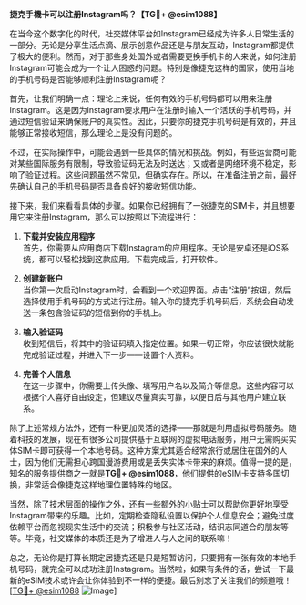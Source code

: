 **捷克手機卡可以注册Instagram吗？【TG💪+ @esim1088】**

在当今这个数字化的时代，社交媒体平台如Instagram已经成为许多人日常生活的一部分。无论是分享生活点滴、展示创意作品还是与朋友互动，Instagram都提供了极大的便利。然而，对于那些身处国外或者需要更换手机卡的人来说，如何注册Instagram可能会成为一个让人困惑的问题。特别是像捷克这样的国家，使用当地的手机号码是否能够顺利注册Instagram呢？

首先，让我们明确一点：理论上来说，任何有效的手机号码都可以用来注册Instagram。这是因为Instagram要求用户在注册时输入一个活跃的手机号码，并通过短信验证来确保账户的真实性。因此，只要你的捷克手机号码是有效的，并且能够正常接收短信，那么理论上是没有问题的。

不过，在实际操作中，可能会遇到一些具体的情况和挑战。例如，有些运营商可能对某些国际服务有限制，导致验证码无法及时送达；又或者是网络环境不稳定，影响了验证过程。这些问题虽然不常见，但确实存在。所以，在准备注册之前，最好先确认自己的手机号码是否具备良好的接收短信功能。

接下来，我们来看看具体的步骤。如果你已经拥有了一张捷克的SIM卡，并且想要用它来注册Instagram，那么可以按照以下流程进行：

1. **下载并安装应用程序**  
   首先，你需要从应用商店下载Instagram的应用程序。无论是安卓还是iOS系统，都可以轻松找到这款应用。下载完成后，打开软件。

2. **创建新账户**  
   当你第一次启动Instagram时，会看到一个欢迎界面。点击“注册”按钮，然后选择使用手机号码的方式进行注册。输入你的捷克手机号码后，系统会自动发送一条包含验证码的短信到你的手机上。

3. **输入验证码**  
   收到短信后，将其中的验证码填入指定位置。如果一切正常，你应该很快就能完成验证过程，并进入下一步——设置个人资料。

4. **完善个人信息**  
   在这一步骤中，你需要上传头像、填写用户名以及简介等信息。这些内容可以根据个人喜好自由设定，但建议尽量真实可靠，以便日后与其他用户建立联系。

除了上述常规方法外，还有一种更加灵活的选择——那就是利用虚拟号码服务。随着科技的发展，现在有很多公司提供基于互联网的虚拟电话服务，用户无需购买实体SIM卡即可获得一个本地号码。这种方案尤其适合经常旅行或居住在国外的人士，因为他们无需担心跨国漫游费用或是丢失实体卡带来的麻烦。值得一提的是，知名的服务提供商之一就是**TG💪+ @esim1088**，他们提供的eSIM卡支持多国切换，非常适合像捷克这样地理位置特殊的地区。

当然，除了技术层面的操作之外，还有一些额外的小贴士可以帮助你更好地享受Instagram带来的乐趣。比如，定期检查隐私设置以保护个人信息安全；避免过度依赖平台而忽视现实生活中的交流；积极参与社区活动，结识志同道合的朋友等等。毕竟，社交媒体的本质还是为了增进人与人之间的联系嘛！

总之，无论你是打算长期定居捷克还是只是短暂访问，只要拥有一张有效的本地手机号码，就完全可以成功注册Instagram。当然啦，如果有条件的话，尝试一下最新的eSIM技术或许会让你体验到不一样的便捷。最后别忘了关注我们的频道哦！[[TG💪+ @esim1088](https://t.me/s/esim1088) ![Image](https://i.postimg.cc/4NQfJmqS/Snipaste-2025-05-13-00-14-12.png)]